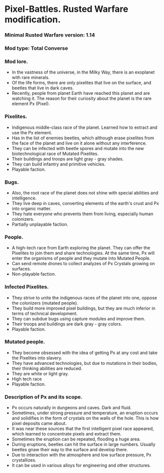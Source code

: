 # Pixel-Battles. Rusted Warfare modification.
### Minimal Rusted Warfare version: 1.14
### Mod type: Total Converse
### Mod lore.
- In the vastness of the universe, in the Milky Way, there is an exoplanet with rare minerals.
- Of the life forms, there are only pixelites that live on the surface, and beetles that live in dark caves.
- Recently, people from planet Earth have reached this planet and are watching it. The reason for their curiosity about the planet is the rare element Px (Pixel).

### Pixelites.
- Indigenous middle-class race of the planet. Learned how to extract and use the Px element.
- Has in the list of enemies beetles, which although erase pixelites from the face of the planet and live on it alone without any interference.
- They can be infected with beetle spores and mutate into the new biotechnological race of Mutated Pixelites.
- Their buildings and troops are light gray - gray shades.
- They can build infantry and primitive vehicles.
- Playable faction.

### Bugs.
- Also, the root race of the planet does not shine with special abilities and intelligence.
- They live deep in caves, converting elements of the earth's crust and Px into organic matter.
- They hate everyone who prevents them from living, especially human colonizers.
- Partially unplayable faction.

### People.
- A high-tech race from Earth exploring the planet. They can offer the Pixelites to join them and share technologies. At the same time, Px will enter the organisms of people and they mutate into Mutated People.
- Can send remote drones to collect analyzes of Px Crystals growing on surfaces.
- Non-playable faction.

### Infected Pixelites.
- They strive to unite the indigenous races of the planet into one, oppose the colonizers (mutated people).
- They build more improved pixel buildings, but they are much inferior in terms of technical development.
- They can subdue bugs using capture modules and improve them.
- Their troops and buildings are dark gray - gray colors.
- Playable faction.
 
### Mutated people.
- They become obsessed with the idea of ​​getting Px at any cost and take the Pixelites into slavery.
- They have advanced technologies, but due to mutations in their bodies, their thinking abilities are reduced.
- They are white or light gray.
- High tech race
- Playable faction.

### Description of Px and its scope.
- Px occurs naturally in dungeons and caves. Dark and fluid.
- Sometimes, under strong pressure and temperature, an eruption occurs and solidifies in the form of crystals on the walls of the hole. This is how pixel deposits came about.
- It was near these sources that the first intelligent pixel race appeared, which learned to concentrate pixels and extract them.
- Sometimes the eruption can be repeated, flooding a huge area.
- During eruptions, beetles can hit the surface in large numbers. Usually beetles gnaw their way to the surface and develop there.
- Due to interaction with the atmosphere and low surface pressure, Px crystallizes.
- It can be used in various alloys for engineering and other structures.
